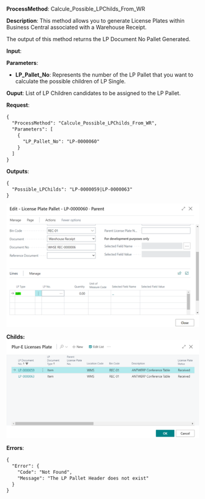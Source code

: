**ProcessMethod**: Calcule_Possible_LPChilds_From_WR

**Description**:
This method allows you to generate License Plates within Business Central associated with a Warehouse Receipt.

The output of this method returns the LP Document No Pallet Generated.

**Input**:

**Parameters**: 
-	**LP_Pallet_No**: Represents the number of the LP Pallet that you want to calculate the possible children of LP Single.

**Ouput**: List of LP Children candidates to be assigned to the LP Pallet.


**Request**:

```
{
  "ProcessMethod": "Calcule_Possible_LPChilds_From_WR",
  "Parameters": [
    {
      "LP_Pallet_No": "LP-0000060"
    }
  ]
}
```


**Outputs**:


```
{
  "Possible_LPChilds": "LP-0000059|LP-0000063"
}
```
![image.png](/.attachments/image-16a6bf67-670d-458c-a671-0ae2bfbd7436.png)

**Childs:**
![image.png](/.attachments/image-b70efa85-5a5f-4412-8c1b-3919e5b71657.png)
 

**Errors**:

```
{
  "Error": {
    "Code": "Not Found",
    "Message": "The LP Pallet Header does not exist"
  }
}
```



